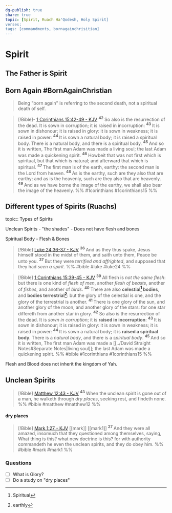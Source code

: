```yaml
---
dg-publish: true
share: true
topic: [Spirit, Ruach Ha'Qodesh, Holy Spirit]
verses: 
tags: [commandments, bornagainchrisitian]
---
```



# Spirit


## The Father is Spirit



## Born Again #BornAgainChristian

> Being "born again" is referring to the second death, not a spiritual death of self. 

> [!Bible]- [1 Corinthians 15:42-49 - KJV](https://bible-api.com/1Corin+15:42-49?translation=kjv)
> <sup> **42** </sup>So also
is the resurrection of the dead. It is sown in corruption; it is raised in incorruption:
> <sup> **43** </sup>It is sown in dishonour; it is raised in glory: it is sown in weakness; it is raised in power:
> <sup> **44** </sup>It is sown a natural body; it is raised a spiritual body. There is a natural body, and there is a spiritual body.
> <sup> **45** </sup>And so it is written, The first man Adam was made a living soul; the last Adam
was made a quickening spirit.
> <sup> **46** </sup>Howbeit that
was not first which is spiritual, but that which is natural; and afterward that which is spiritual.
> <sup> **47** </sup>The first man
is of the earth, earthy: the second man
is the Lord from heaven.
> <sup> **48** </sup>As
is the earthy, such
are they also that are earthy: and as
is the heavenly, such
are they also that are heavenly.
> <sup> **49** </sup>And as we have borne the image of the earthy, we shall also bear the image of the heavenly.
 %% #1corinthians #1corinthians15 %%


## Different types of Spirits (Ruachs) 

topic:: Types of Spirits

Unclean Spirits - "the shades" - Does not have flesh and bones

Spiritual Body - Flesh & Bones

> [!Bible] [Luke 24:36-37 - KJV](https://bible-api.com/luke+24:36-37?translation=kjv)
>  <sup> **36** </sup>And as they thus spake, Jesus himself stood in the midst of them, and saith unto them, Peace be unto you. <sup> **37** </sup>But they were *terrified and affrighted*, and supposed that they had *seen a spirit*.
 %% #bible #luke #luke24 %%

> [!Bible] [1 Corinthians 15:39-45 - KJV](https://bible-api.com/1cor+15:39-45?translation=kjv)
>  <sup> **39** </sup>All flesh is *not the same flesh*: but there is one kind of *flesh of men*, another *flesh of beasts*, another of *fishes*, and another of *birds*. <sup> **40** </sup>There are also **celestial[^1] bodies**, and **bodies terrestrial[^2]**: but the glory of the celestial is one, and the glory of the terrestrial is another. <sup> **41** </sup>There is one glory of the sun, and another glory of the moon, and another glory of the stars: for one star differeth from another star in glory. <sup> **42** </sup>So also is the resurrection of the dead. It is *sown in corruption*; it is **raised in incorruption**: <sup> **43** </sup>It is sown in dishonour; it is raised in glory: it is sown in weakness; it is raised in power: <sup> **44** </sup>It is sown a natural body; it is **raised a spiritual body**. There is a *natural body*, and there is a *spiritual body*. <sup> **45** </sup>And so it is written, The first man Adam was made a [[../David Straight Notes#Separate Notes|living soul]]; the last Adam was made a quickening spirit.
 %% #bible #1corinthians #1corinthians15 %%

Flesh and Blood does not inherit the kingdom of Yah.



[^1]: Spiritual
[^2]: earthly


## Unclean Spirits

> [!Bible] [Matthew 12:43 - KJV](https://bible-api.com/matt+12:43?translation=kjv) 
>  <sup> **43** </sup>When the unclean spirit is gone out of a man, he walketh through *dry places*, seeking rest, and findeth none.
 %% #bible #matthew #matthew12 %%

#### dry places

> [!Bible] [Mark 1:27 - KJV](https://bible-api.com/mark+1:27?translation=kjv) [[mark]] [[mark1]]
>  <sup> **27** </sup>And they were all amazed, insomuch that they questioned among themselves, saying, What thing is this? what new doctrine is this? for with authority commandeth he even the unclean spirits, and they do obey him.
 %% #bible #mark #mark1 %%


### Questions
- [ ] What is Glory?
- [ ] Do a study on "dry places"